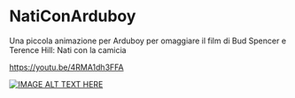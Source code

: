 # NatiConArduboy
Una piccola animazione per Arduboy per omaggiare il film di Bud Spencer e Terence Hill: Nati con la camicia


https://youtu.be/4RMA1dh3FFA


[![IMAGE ALT TEXT HERE](https://img.youtube.com/vi/4RMA1dh3FFA/0.jpg)](https://www.youtube.com/watch?v=4RMA1dh3FFA)

